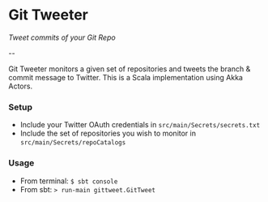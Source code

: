 # Git Tweeter 
*Tweet commits of your Git Repo*

--

Git Tweeter monitors a given set of repositories and tweets the branch & commit message to Twitter. This is a Scala implementation using Akka Actors.

### Setup
* Include your Twitter OAuth credentials in `src/main/Secrets/secrets.txt`
* Include the set of repositories you wish to monitor in `src/main/Secrets/repoCatalogs`

### Usage
* From terminal: `$ sbt console`
* From sbt: `> run-main gittweet.GitTweet`
